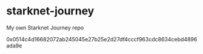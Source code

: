 # starknet-journey
My own Starknet Journey repo

0x0514c4d16682072ab245045e27b25e2d27df4cccf963cdc8634cebd4896ada9e